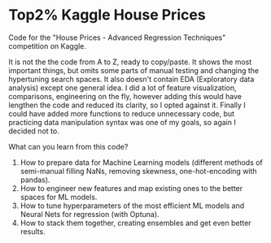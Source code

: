# Top2% Kaggle House Prices

Code for the "House Prices - Advanced Regression Techniques" competition on Kaggle.

It is not the the code from A to Z, ready to copy/paste. It shows the most important things, but omits some parts of manual testing and changing the hypertuning search spaces. It also doesn't contain EDA (Exploratory data analysis)
except one general idea. I did a lot of feature visualization, comparisons, engineering on the fly, however adding this would have lengthen the code and reduced its clarity, so I opted against it. Finally I could have added more
functions to reduce unnecessary code, but practicing data manipulation syntax was one of my goals, so again I decided not to.

What can you learn from this code?

1. How to prepare data for Machine Learning models (different methods of semi-manual filling NaNs, removing skewness, one-hot-encoding with pandas).
2. How to engineer new features and map existing ones to the better spaces for ML models.
3. How to tune hyperparameters of the most efficient ML models and Neural Nets for regression (with Optuna).
4. How to stack them together, creating ensembles and get even better results.

